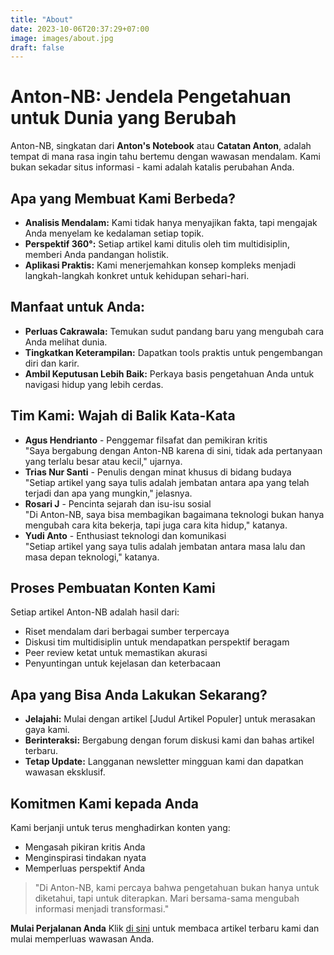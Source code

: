 ```yaml
---
title: "About"
date: 2023-10-06T20:37:29+07:00
image: images/about.jpg
draft: false
---
```


# Anton-NB: Jendela Pengetahuan untuk Dunia yang Berubah

Anton-NB, singkatan dari **Anton's Notebook** atau **Catatan Anton**, adalah tempat di mana rasa ingin tahu bertemu dengan wawasan mendalam. Kami bukan sekadar situs informasi - kami adalah katalis perubahan Anda.

## Apa yang Membuat Kami Berbeda?
- **Analisis Mendalam:** Kami tidak hanya menyajikan fakta, tapi mengajak Anda menyelam ke kedalaman setiap topik.
- **Perspektif 360°:** Setiap artikel kami ditulis oleh tim multidisiplin, memberi Anda pandangan holistik.
- **Aplikasi Praktis:** Kami menerjemahkan konsep kompleks menjadi langkah-langkah konkret untuk kehidupan sehari-hari.

## Manfaat untuk Anda:
- **Perluas Cakrawala:** Temukan sudut pandang baru yang mengubah cara Anda melihat dunia.
- **Tingkatkan Keterampilan:** Dapatkan tools praktis untuk pengembangan diri dan karir.
- **Ambil Keputusan Lebih Baik:** Perkaya basis pengetahuan Anda untuk navigasi hidup yang lebih cerdas.

## Tim Kami: Wajah di Balik Kata-Kata
- **Agus Hendrianto** - Penggemar filsafat dan pemikiran kritis  
  "Saya bergabung dengan Anton-NB karena di sini, tidak ada pertanyaan yang terlalu besar atau kecil," ujarnya.
- **Trias Nur Santi** - Penulis dengan minat khusus di bidang budaya  
  "Setiap artikel yang saya tulis adalah jembatan antara apa yang telah terjadi dan apa yang mungkin," jelasnya.
- **Rosari J** - Pencinta sejarah dan isu-isu sosial  
  "Di Anton-NB, saya bisa membagikan bagaimana teknologi bukan hanya mengubah cara kita bekerja, tapi juga cara kita hidup," katanya.
- **Yudi Anto** - Enthusiast teknologi dan komunikasi  
  "Setiap artikel yang saya tulis adalah jembatan antara masa lalu dan masa depan teknologi," katanya.

## Proses Pembuatan Konten Kami
Setiap artikel Anton-NB adalah hasil dari:
- Riset mendalam dari berbagai sumber terpercaya
- Diskusi tim multidisiplin untuk mendapatkan perspektif beragam
- Peer review ketat untuk memastikan akurasi
- Penyuntingan untuk kejelasan dan keterbacaan

## Apa yang Bisa Anda Lakukan Sekarang?
- **Jelajahi:** Mulai dengan artikel [Judul Artikel Populer] untuk merasakan gaya kami.
- **Berinteraksi:** Bergabung dengan forum diskusi kami dan bahas artikel terbaru.
- **Tetap Update:** Langganan newsletter mingguan kami dan dapatkan wawasan eksklusif.

## Komitmen Kami kepada Anda
Kami berjanji untuk terus menghadirkan konten yang:
- Mengasah pikiran kritis Anda
- Menginspirasi tindakan nyata
- Memperluas perspektif Anda

> "Di Anton-NB, kami percaya bahwa pengetahuan bukan hanya untuk diketahui, tapi untuk diterapkan. Mari bersama-sama mengubah informasi menjadi transformasi."

**Mulai Perjalanan Anda**
Klik [di sini](https://www.anton-nb.com/posts/) untuk membaca artikel terbaru kami dan mulai memperluas wawasan Anda.